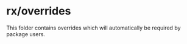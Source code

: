# rx/overrides

This folder contains overrides which will automatically be required by package users.
